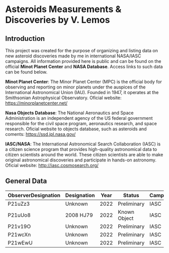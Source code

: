 # Asteroids Measurements & Discoveries by V. Lemos

## Introduction 
This project was created for the purpose of organizing and listing data on new asteroid discoveries made by me in international NASA/IASC campaigns. All information provided here is public and can be found on the official **Minot Planet Center** and **NASA Database**. Access links to such data can be found below.

**Minot Planet Center**: The Minor Planet Center (MPC) is the official body for observing and reporting on minor planets under the auspices of the International Astronomical Union (IAU). Founded in 1947, it operates at the Smithsonian Astrophysical Observatory. Oficial website: https://minorplanetcenter.net/ 

**Nasa Objects Database**: The National Aeronautics and Space Administration is an independent agency of the US federal government responsible for the civil space program, aeronautics research, and space research. Oficial website to objects database, such as asteroids and coments: https://ssd.jpl.nasa.gov/

**IASC/NASA**: The International Astronomical Search Collaboration (IASC) is a citizen science program that provides high-quality astronomical data to citizen scientists around the world. These citizen scientists are able to make original astronomical discoveries and participate in hands-on astronomy.  Oficial website: http://iasc.cosmosearch.org/


## General Data

| ObserverDesignation | Designation | Year | Status | Campaign | CampaignMonth| Contribution | ObserverTelescope | Orbit | IsNEO | Link |
| ------------------- | ---------------------| -----| -------| -------| ------------- | -------------- | --------- | ---------- | ---- | -- |
| P21uZz3 | Unknown | 2022 | Preliminary | IASC | August | Pending | Pan-STARRS 2 | Unknown | 0 | |
| P21uUo8 | 2008 HJ79 | 2022 | Known Object | IASC | August | Orbit Updated | Pan-STARRS 2 | Main Belt | 0 | https://ssd.jpl.nasa.gov/tools/sbdb_lookup.html#/?sstr=2008%20HJ79 |
| P21v19O | Unknown | 2022 | Preliminary | IASC | August | Pending | Pan-STARRS 2 | Unknown | 0 | |
| P21wcXn | Unknown | 2022 | Preliminary | IASC | September | Pending | Pan-STARRS 2 | Unknown | 0 | |
| P21wEwU | Unknown | 2022 | Preliminary | IASC | September | Pending | Pan-STARRS 2 | Unknown | 0 | |
